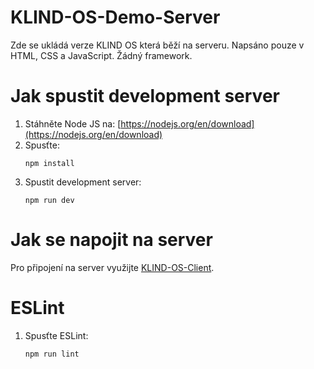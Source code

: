 # KLIND-OS-Demo-Server

Zde se ukládá verze KLIND OS která běží na serveru. Napsáno pouze v HTML, CSS a JavaScript. Žádný framework.

# Jak spustit development server

1. Stáhněte Node JS na: [https://nodejs.org/en/download](https://nodejs.org/en/download)
2. Spusťte:
   ```shell
   npm install
   ```
2. Spustit development server:
   ```shell
   npm run dev
   ```

# Jak se napojit na server

Pro připojení na server využijte [KLIND-OS-Client](https://github.com/KLIND-OS/Client).

# ESLint

1. Spusťte ESLint:
   ```shell
   npm run lint
   ```
